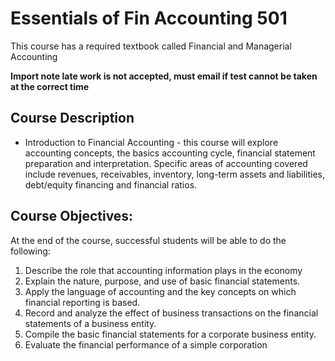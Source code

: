 # Essentials of Fin Accounting 501

This course has a required textbook called Financial and Managerial Accounting

**Import note late work is not accepted, must email if test cannot be taken at the correct time**

## Course Description
- Introduction to Financial Accounting - this course will explore accounting concepts, the basics accounting cycle, financial statement preparation and interpretation. Specific areas of accounting covered include revenues, receivables, inventory, long-term assets and liabilities, debt/equity financing and financial ratios.

## Course Objectives:

At the end of the course, successful students will be able to do the following:

1. Describe the role that accounting information plays in the economy
2. Explain the nature, purpose, and use of basic financial statements.
3. Apply the language of accounting and the key concepts on which financial reporting is based.
4. Record and analyze the effect of business transactions on the financial statements of a business entity.
5. Compile the basic financial statements for a corporate business entity.
6. Evaluate the financial performance of a simple corporation


